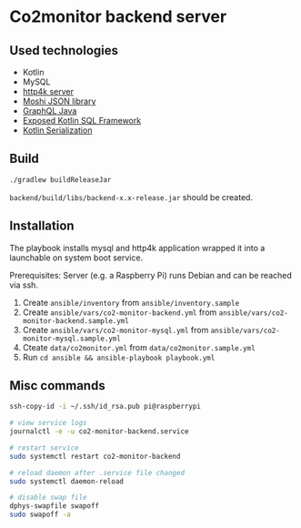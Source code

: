 # Co2monitor backend server

## Used technologies

* Kotlin
* MySQL
* [http4k server](https://github.com/http4k/http4k)
* [Moshi JSON library](https://github.com/square/moshi)
* [GraphQL Java](https://github.com/graphql-java/graphql-java)
* [Exposed Kotlin SQL Framework](https://github.com/JetBrains/Exposed)
* [Kotlin Serialization](https://github.com/Kotlin/kotlinx.serialization)

## Build

```bash
./gradlew buildReleaseJar
```

`backend/build/libs/backend-x.x-release.jar` should be created.

## Installation

The playbook installs mysql and http4k application wrapped it into a launchable on system boot service.

Prerequisites: Server (e.g. a Raspberry Pi) runs Debian and can be reached via ssh.

1. Create `ansible/inventory` from `ansible/inventory.sample`
2. Create `ansible/vars/co2-monitor-backend.yml` from `ansible/vars/co2-monitor-backend.sample.yml`
3. Create `ansible/vars/co2-monitor-mysql.yml` from `ansible/vars/co2-monitor-mysql.sample.yml`
4. Cteate `data/co2monitor.yml` from `data/co2monitor.sample.yml`
5. Run `cd ansible && ansible-playbook playbook.yml`

## Misc commands
```bash
ssh-copy-id -i ~/.ssh/id_rsa.pub pi@raspberrypi

# view service logs
journalctl -e -u co2-monitor-backend.service

# restart service
sudo systemctl restart co2-monitor-backend

# reload daemon after .service file changed
sudo systemctl daemon-reload

# disable swap file
dphys-swapfile swapoff
sudo swapoff -a
```
